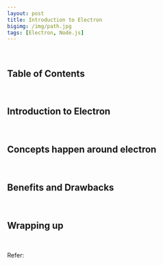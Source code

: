 ```yaml
---
layout: post
title: Introduction to Electron
bigimg: /img/path.jpg
tags: [Electron, Node.js]
---
```




<br>

## Table of Contents




<br>

## Introduction to Electron 





<br>

## Concepts happen around electron





<br>

## Benefits and Drawbacks




<br>

## Wrapping up




<br>

Refer: 

